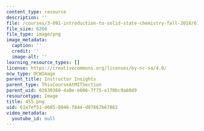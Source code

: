 ```yaml
---
content_type: resource
description: ''
file: /courses/3-091-introduction-to-solid-state-chemistry-fall-2018/61e7ef51d6850846f844d97867b67862_455.png
file_size: 6266
file_type: image/png
image_metadata:
  caption: ''
  credit: ''
  image-alt: ''
learning_resource_types: []
license: https://creativecommons.org/licenses/by-nc-sa/4.0/
ocw_type: OCWImage
parent_title: Instructor Insights
parent_type: ThisCourseAtMITSection
parent_uid: 01630360-4a0e-e006-7f75-e170bc9a60d9
resourcetype: Image
title: 455.png
uid: 61e7ef51-d685-0846-f844-d97867b67862
video_metadata:
  youtube_id: null
---
```

